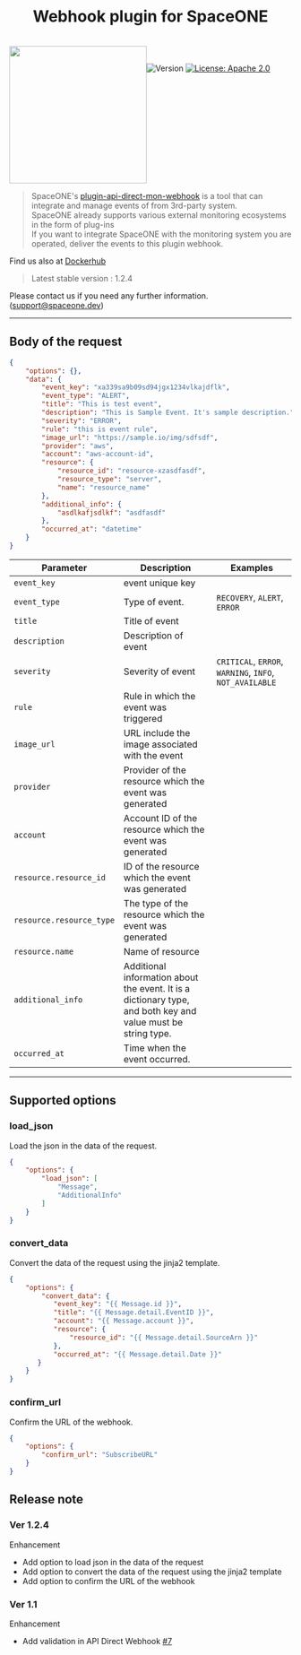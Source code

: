 <h1 align="center">Webhook plugin for SpaceONE</h1>  

<br/>  
<div align="center" style="display:flex;">  
  <img width="245" src="https://user-images.githubusercontent.com/35549653/76694897-de236300-66bb-11ea-9ace-b9edde9c12da.png">  
  <p> 
   <br>
    <img  alt="Version"  src="https://img.shields.io/badge/version-1.2.4-blue.svg?cacheSeconds=2592000"  />    
    <a  href="https://www.apache.org/licenses/LICENSE-2.0"  target="_blank">  
        <img  alt="License: Apache 2.0"  src="https://img.shields.io/badge/License-Apache 2.0-yellow.svg"  />  
    </a> 
    </p> 
</div>    



> SpaceONE's [plugin-api-direct-mon-webhook](https://github.com/spaceone-dev/plugin-api-direct-mon-webhook) 
 is a tool that can integrate and manage events of from 3rd-party system.   
> SpaceONE already supports various external monitoring ecosystems in the form of plug-ins   
> If you want to integrate SpaceONE with the monitoring system you are operated, deliver the events to this plugin webhook.

Find us also at [Dockerhub](https://hub.docker.com/repository/docker/spaceone/plugin-api-direct-mon-webhook)
> Latest stable version : 1.2.4

Please contact us if you need any further information. (support@spaceone.dev)

---

## Body of the request

```json
{
    "options": {},
    "data": {
        "event_key": "xa339sa9b09sd94jgx1234vlkajdflk",
        "event_type": "ALERT",
        "title": "This is test event",
        "description": "This is Sample Event. It's sample description.",
        "severity": "ERROR",
        "rule": "this is event rule",
        "image_url": "https://sample.io/img/sdfsdf",
        "provider": "aws",
        "account": "aws-account-id",
        "resource": {
            "resource_id": "resource-xzasdfasdf",
            "resource_type": "server",
            "name": "resource_name"
        },
        "additional_info": {
            "asdlkafjsdlkf": "asdfasdf"
        },
        "occurred_at": "datetime"
    }
}
```

| **Parameter**            | **Description**      | **Examples**  |
|--------------------------| -------------------- | ------------- | 
| `event_key`              | event unique key     | |
| `event_type`             | Type of event.       | `RECOVERY`, `ALERT`, `ERROR` |
| `title`                  | Title of event       | |
| `description`            | Description of event | |
| `severity`               | Severity of event    | `CRITICAL`, `ERROR`, `WARNING`, `INFO`, `NOT_AVAILABLE` |
| `rule`                   | Rule in which the event was triggered                  | |
| `image_url`              | URL include the image associated with the event        | |
| `provider`               | Provider of the resource which the event was generated | |
| `account`                | Account ID of the resource which the event was generated| |
| `resource.resource_id`   | ID of the resource which the event was generated       | |
| `resource.resource_type` | The type of the resource which the event was generated | |
| `resource.name`          | Name of resource | |
| `additional_info`        | Additional information about the event. It is a dictionary type, and both key and value must be string type.| |
| `occurred_at`            | Time when the event occurred. | |
---

## Supported options
### load_json
Load the json in the data of the request.
```json
{
    "options": {
        "load_json": [
            "Message",
            "AdditionalInfo"
        ]
    }
}
```

### convert_data
Convert the data of the request using the jinja2 template.
```json
{
    "options": {
        "convert_data": {
           "event_key": "{{ Message.id }}",
           "title": "{{ Message.detail.EventID }}",
           "account": "{{ Message.account }}",
           "resource": {
               "resource_id": "{{ Message.detail.SourceArn }}"
           },
           "occurred_at": "{{ Message.detail.Date }}"
       }
    }
}
```

### confirm_url
Confirm the URL of the webhook.
```json
{
    "options": {
        "confirm_url": "SubscribeURL"
    }
}
```

## Release note

### Ver 1.2.4
Enhancement
- Add option to load json in the data of the request
- Add option to convert the data of the request using the jinja2 template
- Add option to confirm the URL of the webhook

### Ver 1.1

Enhancement
- Add validation in API Direct Webhook [#7](https://github.com/spaceone-dev/plugin-api-direct-mon-webhook/issues/7)
